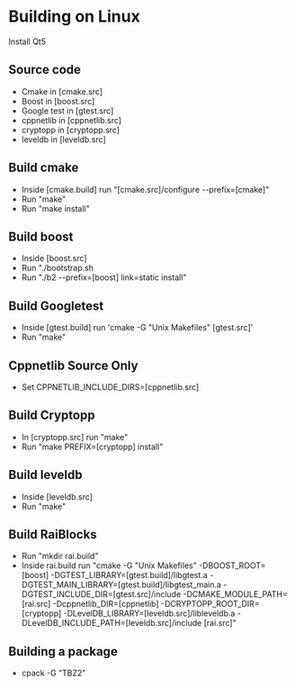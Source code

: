 # Building on Linux

Install Qt5

## Source code
* Cmake in [cmake.src]
* Boost in [boost.src]
* Google test in [gtest.src]
* cppnetlib in [cppnetlib.src]
* cryptopp in [cryptopp.src]
* leveldb in [leveldb.src]

## Build cmake
* Inside [cmake.build] run "[cmake.src]/configure --prefix=[cmake]"
* Run "make"
* Run "make install"

## Build boost
* Inside [boost.src]
* Run "./bootstrap.sh
* Run "./b2 --prefix=[boost] link=static install"

## Build Googletest
* Inside [gtest.build] run 'cmake -G "Unix Makefiles" [gtest.src]'
* Run "make"

## Cppnetlib Source Only
* Set CPPNETLIB_INCLUDE_DIRS=[cppnetlib.src]

## Build Cryptopp
* In [cryptopp.src] run "make"
* Run "make PREFIX=[cryptopp] install"

## Build leveldb
* Inside [leveldb.src]
* Run "make"

## Build RaiBlocks
* Run "mkdir rai.build"
* Inside rai.build run "cmake -G "Unix Makefiles" -DBOOST_ROOT=[boost] -DGTEST_LIBRARY=[gtest.build]/libgtest.a -DGTEST_MAIN_LIBRARY=[gtest.build]/libgtest_main.a -DGTEST_INCLUDE_DIR=[gtest.src]/include -DCMAKE_MODULE_PATH=[rai.src] -Dcppnetlib_DIR=[cppnetlib] -DCRYPTOPP_ROOT_DIR=[cryptopp] -DLevelDB_LIBRARY=[leveldb.src]/libleveldb.a -DLevelDB_INCLUDE_PATH=[leveldb.src]/include [rai.src]"

## Building a package
* cpack -G "TBZ2"